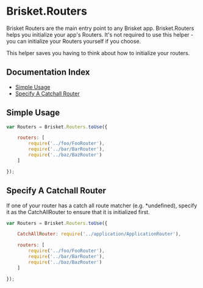 Brisket.Routers
=============

Brisket Routers are the main entry point to any Brisket app. Brisket.Routers helps you initialize your app's Routers. It's not required to use this helper - you can initialize your Routers yourself if you choose.

This helper saves you having to think about how to initialize your routers.

## Documentation Index

* [Simple Usage](#simple-usage)
* [Specify A Catchall Router](#specify-a-catchall-router)

## Simple Usage

```js
var Routers = Brisket.Routers.toUse({

    routers: [
        require('../foo/FooRouter'),
        require('../bar/BarRouter'),
        require('../baz/BazRouter')
    ]

});
```

## Specify A Catchall Router

If one of your router has a catch all route matcher (e.g. *undefined), specify it as the CatchAllRouter to ensure that it is initialized first.

```js
var Routers = Brisket.Routers.toUse({

    CatchAllRouter: require('../application/ApplicationRouter'),

    routers: [
        require('../foo/FooRouter'),
        require('../bar/BarRouter'),
        require('../baz/BazRouter')
    ]

});
```

